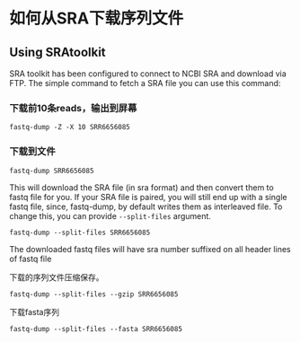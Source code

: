 # 如何从SRA下载序列文件

## Using SRAtoolkit
SRA toolkit has been configured to connect to NCBI SRA and download via FTP. The simple command to fetch a SRA file you can use this command:

### 下载前10条reads，输出到屏幕

```
fastq-dump -Z -X 10 SRR6656085
```
### 下载到文件
```
fastq-dump SRR6656085
```
This will download the SRA file (in sra format) and then convert them to fastq file for you. If your SRA file is paired, you will still end up with a single fastq file, since, fastq-dump, by default writes them as interleaved file. To change this, you can provide `--split-files` argument.
```
fastq-dump --split-files SRR6656085
```
The downloaded fastq files will have sra number suffixed on all header lines of fastq file

下载的序列文件压缩保存。
```
fastq-dump --split-files --gzip SRR6656085
```

下载fasta序列  
```
fastq-dump --split-files --fasta SRR6656085
```
